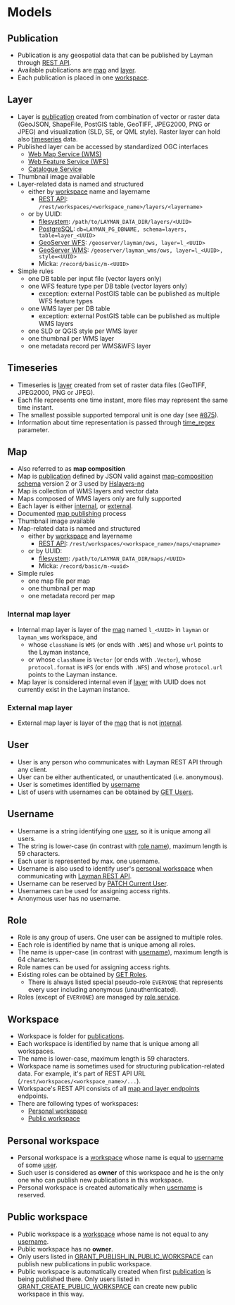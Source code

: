 # Models

## Publication
- Publication is any geospatial data that can be published by Layman through [REST API](rest.md).
- Available publications are [map](#map) and [layer](#layer). 
- Each publication is placed in one [workspace](#workspace). 

## Layer
- Layer is [publication](#publication) created from combination of vector or raster data (GeoJSON, ShapeFile, PostGIS table, GeoTIFF, JPEG2000, PNG or JPEG) and visualization (SLD, SE, or QML style). Raster layer can hold also [timeseries](#timeseries) data.
- Published layer can be accessed by standardized OGC interfaces
  - [Web Map Service (WMS)](https://www.ogc.org/standards/wms/)
  - [Web Feature Service (WFS)](https://www.ogc.org/standards/wfs/)
  - [Catalogue Service](https://www.ogc.org/standards/cat/)
- Thumbnail image available
- Layer-related data is named and structured 
  - either by [workspace](#workspace) name and layername
      - [REST API](rest.md): `/rest/workspaces/<workspace_name>/layers/<layername>` 
  - or by UUID:
      - [filesystem](data-storage.md#filesystem): `/path/to/LAYMAN_DATA_DIR/layers/<UUID>` 
      - [PostgreSQL](data-storage.md#postgresql): `db=LAYMAN_PG_DBNAME, schema=layers, table=layer_<UUID>` 
      - [GeoServer WFS](data-storage.md#geoserver): `/geoserver/layman/ows, layer=l_<UUID>`
      - [GeoServer WMS](data-storage.md#geoserver): `/geoserver/layman_wms/ows, layer=l_<UUID>, style=<UUID>`
      - Micka: `/record/basic/m-<UUID>`
- Simple rules
  - one DB table per input file (vector layers only)
  - one WFS feature type per DB table (vector layers only)
    - exception: external PostGIS table can be published as multiple WFS feature types
  - one WMS layer per DB table
    - exception: external PostGIS table can be published as multiple WMS layers
  - one SLD or QGIS style per WMS layer
  - one thumbnail per WMS layer
  - one metadata record per WMS&WFS layer

## Timeseries
- Timeseries is [layer](#layer) created from set of raster data files (GeoTIFF, JPEG2000, PNG or JPEG).
- Each file represents one time instant, more files may represent the same time instant.
- The smallest possible supported temporal unit is one day (see [#875](https://github.com/LayerManager/layman/issues/875)).
- Information about time representation is passed through [time_regex](rest.md#post-workspace-layers) parameter.
  
## Map
- Also referred to as **map composition**
- Map is [publication](#publication) defined by JSON valid against [map-composition schema](https://github.com/hslayers/map-compositions) version 2 or 3 used by [Hslayers-ng](https://github.com/hslayers/hslayers-ng)
- Map is collection of WMS layers and vector data
- Maps composed of WMS layers only are fully supported
- Each layer is either [internal](#internal-map-layer), or [external](#external-map-layer).
- Documented [map publishing](publish-map.md) process 
- Thumbnail image available
- Map-related data is named and structured
  - either by [workspace](#workspace) and layername
      - [REST API](rest.md): `/rest/workspaces/<workspace_name>/maps/<mapname>` 
  - or by UUID:
      - [filesystem](data-storage.md#filesystem): `/path/to/LAYMAN_DATA_DIR/maps/<UUID>` 
      - Micka: `/record/basic/m-<uuid>`
- Simple rules
  - one map file per map
  - one thumbnail per map
  - one metadata record per map

### Internal map layer
- Internal map layer is layer of the [map](#map) named `l_<UUID>` in `layman` or `layman_wms` workspace, and
    - whose `className` is `WMS` (or ends with `.WMS`) and whose `url` points to the Layman instance,
    - or whose `className` is `Vector` (or ends with `.Vector`), whose `protocol.format` is `WFS` (or ends with `.WFS`) and whose `protocol.url` points to the Layman instance.
- Map layer is considered internal even if [layer](#layer) with UUID does not currently exist in the Layman instance.

### External map layer
- External map layer is layer of the [map](#map) that is not [internal](#internal-map-layer).

## User
- User is any person who communicates with Layman REST API through any client.
- User can be either authenticated, or unauthenticated (i.e. anonymous).
- User is sometimes identified by [username](#username)
- List of users with usernames can be obtained by [GET Users](rest.md#get-users).

## Username
- Username is a string identifying one [user](#user), so it is unique among all users.
- The string is lower-case (in contrast with [role name](#role)), maximum length is 59 characters.
- Each user is represented by max. one username.
- Username is also used to identify user's [personal workspace](#personal-workspace) when communicating with [Layman REST API](rest.md).
- Username can be reserved by [PATCH Current User](rest.md#patch-current-user).
- Usernames can be used for assigning access rights.
- Anonymous user has no username.

## Role
- Role is any group of users. One user can be assigned to multiple roles.
- Each role is identified by name that is unique among all roles.
- The name is upper-case (in contrast with [username](#username)), maximum length is 64 characters.
- Role names can be used for assigning access rights.
- Existing roles can be obtained by [GET Roles](rest.md#get-roles).
  - There is always listed special pseudo-role `EVERYONE` that represents every user including anonymous (unauthenticated).
- Roles (except of `EVERYONE`) are managed by [role service](security.md#role-service).

## Workspace
- Workspace is folder for [publications](#publication).
- Each workspace is identified by name that is unique among all workspaces.
- The name is lower-case, maximum length is 59 characters.
- Workspace name is sometimes used for structuring publication-related data. For example, it's part of REST API URL (`/rest/workspaces/<workspace_name>/...`).
- Workspace's REST API consists of all [map and layer endpoints](rest.md) endpoints.
- There are following types of workspaces:
   - [Personal workspace](#personal-workspace)
   - [Public workspace](#public-workspace)

## Personal workspace
- Personal workspace is a [workspace](#workspace) whose name is equal to [username](#username) of some [user](#user).
- Such user is considered as **owner** of this workspace and he is the only one who can publish new publications in this workspace.
- Personal workspace is created automatically when [username](#username) is reserved.

## Public workspace
- Public workspace is a [workspace](#workspace) whose name is not equal to any [username](#username).
- Public workspace has no **owner**.
- Only users listed in [GRANT_PUBLISH_IN_PUBLIC_WORKSPACE](env-settings.md#GRANT_PUBLISH_IN_PUBLIC_WORKSPACE) can publish new publications in public workspace.
- Public workspace is automatically created when first [publication](#publication) is being published there. Only users listed in [GRANT_CREATE_PUBLIC_WORKSPACE](env-settings.md#GRANT_CREATE_PUBLIC_WORKSPACE) can create new public workspace in this way.

